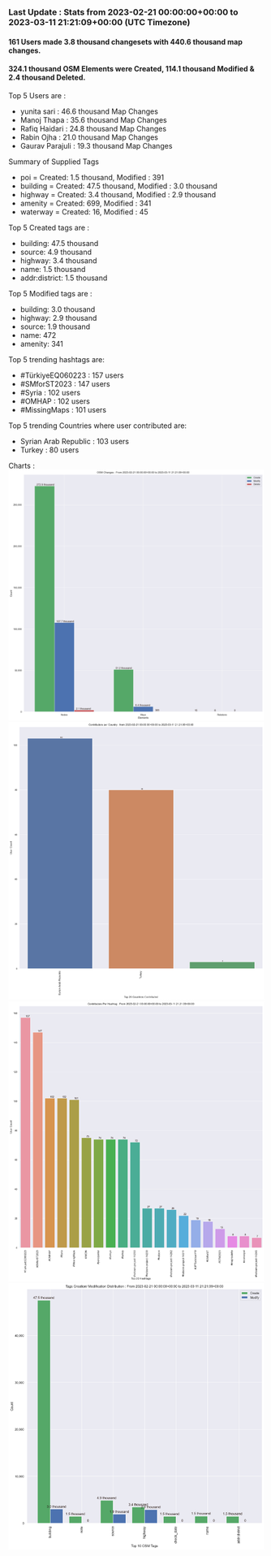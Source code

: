 ### Last Update : Stats from 2023-02-21 00:00:00+00:00 to 2023-03-11 21:21:09+00:00 (UTC Timezone)

#### 161 Users made 3.8 thousand changesets with 440.6 thousand map changes.
#### 324.1 thousand OSM Elements were Created, 114.1 thousand Modified & 2.4 thousand Deleted.

Top 5 Users are : 
- yunita sari : 46.6 thousand Map Changes
- Manoj Thapa : 35.6 thousand Map Changes
- Rafiq Haidari : 24.8 thousand Map Changes
- Rabin Ojha : 21.0 thousand Map Changes
- Gaurav Parajuli : 19.3 thousand Map Changes

Summary of Supplied Tags
- poi = Created: 1.5 thousand, Modified : 391
- building = Created: 47.5 thousand, Modified : 3.0 thousand
- highway = Created: 3.4 thousand, Modified : 2.9 thousand
- amenity = Created: 699, Modified : 341
- waterway = Created: 16, Modified : 45


Top 5 Created tags are :
- building: 47.5 thousand
- source: 4.9 thousand
- highway: 3.4 thousand
- name: 1.5 thousand
- addr:district: 1.5 thousand


Top 5 Modified tags are :
- building: 3.0 thousand
- highway: 2.9 thousand
- source: 1.9 thousand
- name: 472
- amenity: 341


Top 5 trending hashtags are:
- #TürkiyeEQ060223 : 157 users
- #SMforST2023 : 147 users
- #Syria : 102 users
- #OMHAP : 102 users
- #MissingMaps : 101 users


Top 5 trending Countries where user contributed are:
- Syrian Arab Republic : 103 users
- Turkey : 80 users


 Charts : 
![Alt text](./stats_osm_changes.png) 
![Alt text](./stats_users_per_country.png) 
![Alt text](./stats_users_per_hashtag.png) 
![Alt text](./stats_tags.png) 

